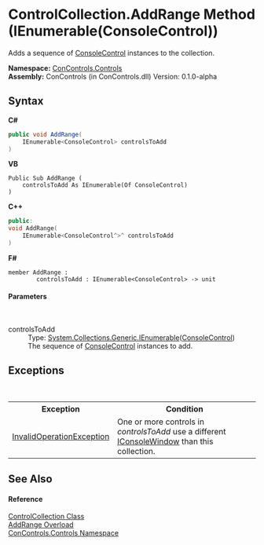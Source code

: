 # ControlCollection.AddRange Method (IEnumerable(ConsoleControl))
 

Adds a sequence of <a href="eae0acea-bdd1-dc08-7fda-dcd25c5f2082">ConsoleControl</a> instances to the collection.

**Namespace:**&nbsp;<a href="8161a036-2926-0ace-99d3-20346d250e3b">ConControls.Controls</a><br />**Assembly:**&nbsp;ConControls (in ConControls.dll) Version: 0.1.0-alpha

## Syntax

**C#**<br />
``` C#
public void AddRange(
	IEnumerable<ConsoleControl> controlsToAdd
)
```

**VB**<br />
``` VB
Public Sub AddRange ( 
	controlsToAdd As IEnumerable(Of ConsoleControl)
)
```

**C++**<br />
``` C++
public:
void AddRange(
	IEnumerable<ConsoleControl^>^ controlsToAdd
)
```

**F#**<br />
``` F#
member AddRange : 
        controlsToAdd : IEnumerable<ConsoleControl> -> unit 

```


#### Parameters
&nbsp;<dl><dt>controlsToAdd</dt><dd>Type: <a href="https://docs.microsoft.com/dotnet/api/system.collections.generic.ienumerable-1" target="_blank">System.Collections.Generic.IEnumerable</a>(<a href="eae0acea-bdd1-dc08-7fda-dcd25c5f2082">ConsoleControl</a>)<br />The sequence of <a href="eae0acea-bdd1-dc08-7fda-dcd25c5f2082">ConsoleControl</a> instances to add.</dd></dl>

## Exceptions
&nbsp;<table><tr><th>Exception</th><th>Condition</th></tr><tr><td><a href="https://docs.microsoft.com/dotnet/api/system.invalidoperationexception" target="_blank">InvalidOperationException</a></td><td>One or more controls in *controlsToAdd* use a different <a href="0b7e293f-5cea-bd62-4e33-f904658aa560">IConsoleWindow</a> than this collection.</td></tr></table>

## See Also


#### Reference
<a href="72e613b7-790f-5a58-b25d-f7e6b12dcdce">ControlCollection Class</a><br /><a href="479bb5ad-187a-0576-2fe0-bd3788bea8de">AddRange Overload</a><br /><a href="8161a036-2926-0ace-99d3-20346d250e3b">ConControls.Controls Namespace</a><br />